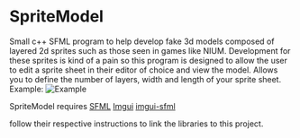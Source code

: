 SpriteModel
===========

Small c++ SFML program to help develop fake 3d models composed of layered 2d sprites such as those
seen in games like NIUM.
Development for these sprites is kind of a pain so this program is designed to allow the user to edit a 
sprite sheet in their editor of choice and view the model. Allows you to define the number of layers, width and
length of your sprite sheet.
Example:
![Example](https://i.imgur.com/4XPX9rO.gif)

SpriteModel requires
[SFML](https://www.sfml-dev.org/)
[Imgui](https://github.com/ocornut/imgui)
[imgui-sfml](https://github.com/ocornut/imgui)

follow their respective instructions to link the libraries to this project.
